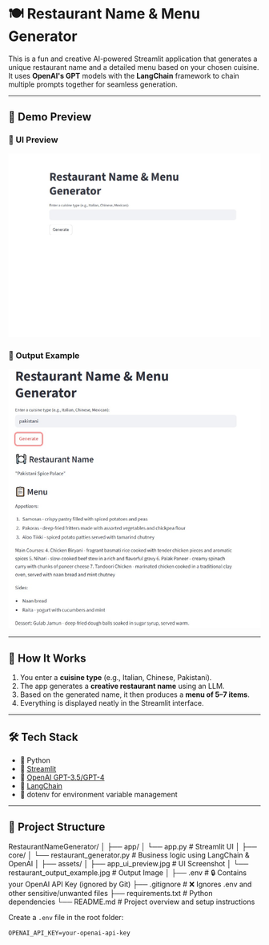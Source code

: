 # 🍽️ Restaurant Name & Menu Generator

This is a fun and creative AI-powered Streamlit application that generates a unique restaurant name and a detailed menu based on your chosen cuisine. It uses **OpenAI's GPT** models with the **LangChain** framework to chain multiple prompts together for seamless generation.

---

## 🚀 Demo Preview

### 🔷 UI Preview
![App UI](assets/app_ui_preview.jpg)

### 🔷 Output Example
![Output Example](assets/restaurant_output_example.jpg)

---

## 🧠 How It Works

1. You enter a **cuisine type** (e.g., Italian, Chinese, Pakistani).
2. The app generates a **creative restaurant name** using an LLM.
3. Based on the generated name, it then produces a **menu of 5–7 items**.
4. Everything is displayed neatly in the Streamlit interface.

---

## 🛠️ Tech Stack

- 🔹 Python
- 🔹 [Streamlit](https://streamlit.io/)
- 🔹 [OpenAI GPT-3.5/GPT-4](https://platform.openai.com/)
- 🔹 [LangChain](https://www.langchain.com/)
- 🔹 dotenv for environment variable management

---

## 📁 Project Structure
RestaurantNameGenerator/
│
├── app/
│   └── app.py                  # Streamlit UI
│
├── core/
│   └── restaurant_generator.py # Business logic using LangChain & OpenAI
│
├── assets/
│   ├── app_ui_preview.jpg      # UI Screenshot
│   └── restaurant_output_example.jpg # Output Image
│
├── .env                        # 🔒 Contains your OpenAI API Key (ignored by Git)
├── .gitignore                  # ❌ Ignores .env and other sensitive/unwanted files
├── requirements.txt            # Python dependencies
└── README.md                   # Project overview and setup instructions



Create a `.env` file in the root folder:

```env
OPENAI_API_KEY=your-openai-api-key